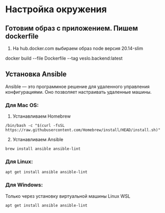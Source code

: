# Настройка окружения

## Готовим образ с приложением. Пишем dockerfile
1. На hub.docker.com выбираем образ node версия 20.14-slim

docker build --file Dockerfile --tag veslo.backend:latest



## Установка Ansible

Ansible — это программное решение для удаленного управления конфигурациями. Оно позволяет настраивать удаленные машины.

### Для Mac OS:
1. Устанавливаем Homebrew
```
/bin/bash -c "$(curl -fsSL https://raw.githubusercontent.com/Homebrew/install/HEAD/install.sh)"
```
2. Устанавливаем Ansible
```
brew install ansible ansible-lint
```

### Для Linux:
```
apt get install ansible ansible-lint
```

### Для Windows:
Только через установку виртуальной машины Linux WSL
```
apt get install ansible ansible-lint
```
